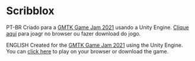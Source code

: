 # Scribblox

PT-BR
Criado para a [GMTK Game Jam 2021](https://itch.io/jam/gmtk-2021) usando a Unity Engine. [Clique aqui](https://flyce-9998.itch.io/scribblox) para joagr no browser ou fazer download do jogo.

ENGLISH
Created for the [GMTK Game Jam 2021](https://itch.io/jam/gmtk-2021) using the Unity Engine. You can [click here](https://flyce-9998.itch.io/scribblox) to play on your browser or download the game.
